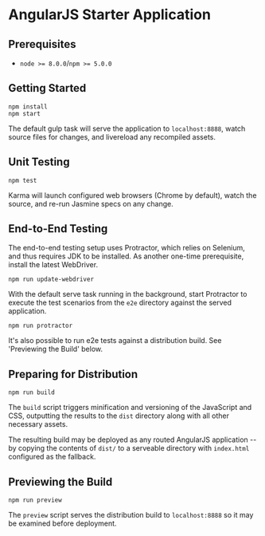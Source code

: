 # AngularJS Starter Application

## Prerequisites

- `node >= 8.0.0`/`npm >= 5.0.0`

## Getting Started

    npm install
    npm start

The default gulp task will serve the application to `localhost:8888`, watch source files for changes, and livereload any recompiled assets.

## Unit Testing

    npm test

Karma will launch configured web browsers (Chrome by default), watch the source, and re-run Jasmine specs on any change.

## End-to-End Testing

The end-to-end testing setup uses Protractor, which relies on Selenium, and thus requires JDK to be installed.
As another one-time prerequisite, install the latest WebDriver.

    npm run update-webdriver

With the default serve task running in the background, start Protractor to execute the test scenarios from the `e2e` directory against the served application.

    npm run protractor

It's also possible to run e2e tests against a distribution build. See 'Previewing the Build' below.

## Preparing for Distribution

    npm run build

The `build` script triggers minification and versioning of the JavaScript and CSS, outputting the results to the `dist` directory along with all other necessary assets.

The resulting build may be deployed as any routed AngularJS application -- by copying the contents of `dist/` to a serveable directory with `index.html` configured as the fallback.

## Previewing the Build

    npm run preview

The `preview` script serves the distribution build to `localhost:8888` so it may be examined before deployment.
